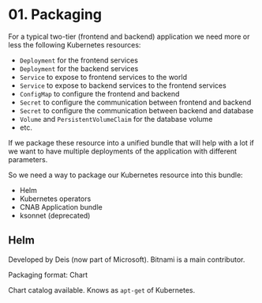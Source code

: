 # 01. Packaging

For a typical two-tier (frontend and backend) application we need more or less the following Kubernetes resources:

- `Deployment` for the frontend services
- `Deployment` for the backend services
- `Service` to expose to frontend services to the world
- `Service` to expose to backend services to the frontend services
- `ConfigMap` to configure the frontend and backend
- `Secret` to configure the communication between frontend and backend
- `Secret` to configure the communication between backend and database
- `Volume` and `PersistentVolumeClaim` for the database volume
- etc.

If we package these resource into a unified bundle that will help with a lot if we want to have multiple deployments of the application with different parameters.

So we need a way to package our Kubernetes resource into this bundle:

- Helm
- Kubernetes operators
- CNAB Application bundle
- ksonnet (deprecated)

## Helm

Developed by Deis (now part of Microsoft).
Bitnami is a main contributor.

Packaging format: Chart

Chart catalog available. Knows as `apt-get` of Kubernetes.
